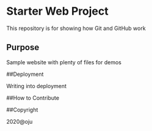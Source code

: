 # Starter Web Project

This repository is for showing how Git and GitHub work

## Purpose

Sample website with plenty of files for demos

##Deployment

Writing into deployment 

##How to Contribute

##Copyright

2020@oju
